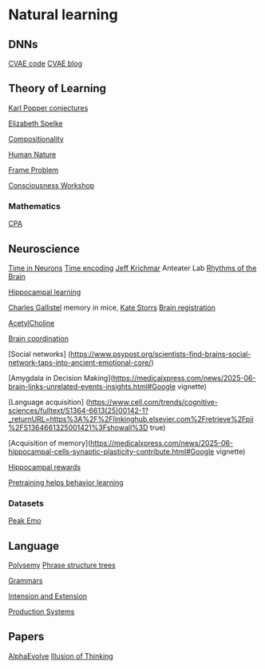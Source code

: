 <!-- # require 'kramdown' # puts Kramdown::Document.new(text).to_html) -->
# Natural learning
<!-- Humans, rats and theories of how things learn, but AI techniques for learning-->

## DNNs
[CVAE code](https://wiseodd.github.io/techblog/2016/12/17/conditional-vae/)
[CVAE blog](https://agustinus.kristia.de/techblog/2016/12/17/conditional-vae/)

## Theory of Learning 
[Karl Popper conjectures](https://www.informationphilosopher.com/solutions/philosophers/popper/natural_selection_and_the_emergence_of_mind.html)

[Elizabeth Spelke](https://psychology.fas.harvard.edu/people/elizabeth-s-spelke)

[Compositionality](https://plato.stanford.edu/entries/compositionality/)

[Human Nature](https://web.northeastern.edu/berentlab/wp-content/uploads/2021/11/Berent_2021_PNAS.pdf)

[Frame Problem](https://plato.stanford.edu/entries/frame-problem/)

[Consciousness Workshop](https://cmecatalog.hms.harvard.edu/consciousness-science-spirituality-and-social-impact/agenda)

### Mathematics 
[CPA](https://thirdspacelearning.com/blog/concrete-pictorial-abstract-maths-cpa/)

## Neuroscience 
[Time in Neurons](https://www.quantamagazine.org/new-clues-to-how-the-brain-maps-time-20160126/)
[Time encoding](https://www.nature.com/articles/s41586-018-0459-6)
[Jeff Krichmar](http://www.socsci.uci.edu/~jkrichma/publications.html) Anteater Lab
[Rhythms of the Brain](https://neurophysics.ucsd.edu/courses/physics_171/Buzsaki%20G.%20Rhythms%20of%20the%20brain.pdf)

[Hippocampal learning](https://www.nature.com/articles/s41593-025-02005-1) 

[Charles Gallistel](https://psych.rutgers.edu/faculty-profiles-a-contacts/96-charles-randy-gallistel) memory in mice, 
[Kate Storrs](https://www.katestorrs.com/)
[Brain registration](https://ftp.nmr.mgh.harvard.edu/pub/dist/freesurfer/tutorial_packages/centos6/fsl_507/doc/wiki/FNIRT(2f)UserGuide.html#Deformation_model)

[AcetylCholine](https://www.ncbi.nlm.nih.gov/books/NBK557825/)

[Brain coordination](https://medicalxpress.com/news/2025-01-brain-networks-play-key-role.html) 

[Social networks] (https://www.psypost.org/scientists-find-brains-social-network-taps-into-ancient-emotional-core/) 

[Amygdala in Decision Making](https://medicalxpress.com/news/2025-06-brain-links-unrelated-events-insights.html#Google vignette) 

[Language acquisition] (https://www.cell.com/trends/cognitive-sciences/fulltext/S1364-6613(25)00142-1?_returnURL=https%3A%2F%2Flinkinghub.elsevier.com%2Fretrieve%2Fpii%2FS1364661325001421%3Fshowall%3D true) 

[Acquisition of memory](https://medicalxpress.com/news/2025-06-hippocampal-cells-synaptic-plasticity-contribute.html#Google vignette) 

[Hippocampal rewards](https://www.nature.com/articles/s41593-025-01985-4) 

[Pretraining helps behavior learning](https://www.nature.com/articles/s42256-025-01029-3) 

### Datasets
[Peak Emo](https://zenodo.org/record/6403363#.Y973z3ZBywc)


## Language
[Polysemy](https://www.thoughtco.com/polysemy-words-and-meanings-1691642)
[Phrase structure trees](https://www.konan-u.ac.jp/hp/nakatani/js/R7)

[Grammars](file:///C:/Users/will_/OneDrive/Documents/Academic/grammars.pdf)

[Intension and Extension](https://www.newworldencyclopedia.org/entry/Intension_and_Extension#:~:text=Intension%20refers%20to%20the%20logical,the%20word%20or%20phrase%20describes.)

[Production Systems](https://www.edureka.co/blog/production-system-ai/#:~:text=Production%20system%20or%20production%20rule,to%20states%20of%20the%20world.)

## Papers
[AlphaEvolve](https://deepmind.google/discover/blog/alphaevolve-a-gemini-powered-coding-agent-for-designing-advanced-algorithms/)
[Illusion of Thinking]() 
